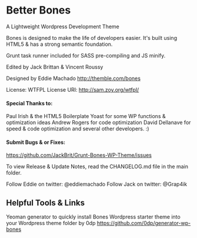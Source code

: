 # Better Bones
A Lightweight Wordpress Development Theme

Bones is designed to make the life of developers easier. It's built
using HTML5 & has a strong semantic foundation.

Grunt task runner included for SASS pre-compiling and JS minify.

Edited by Jack Brittan & Vincent Roussy

Designed by Eddie Machado
http://themble.com/bones

License: WTFPL
License URI: http://sam.zoy.org/wtfpl/

#### Special Thanks to:
Paul Irish & the HTML5 Boilerplate
Yoast for some WP functions & optimization ideas
Andrew Rogers for code optimization
David Dellanave for speed & code optimization
and several other developers. :)

#### Submit Bugs & or Fixes:
https://github.com/JackBrit/Grunt-Bones-WP-Theme/issues

To view Release & Update Notes, read the CHANGELOG.md file in the main folder.

Follow Eddie on twitter: @eddiemachado
Follow Jack on twitter: @Grap4ik

## Helpful Tools & Links

Yeoman generator to quickly install Bones Wordpress starter theme into your Wordpress theme folder
by 0dp
https://github.com/0dp/generator-wp-bones
